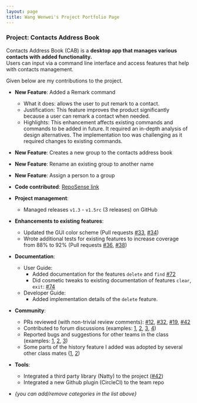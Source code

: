 ```yaml
---
layout: page
title: Wang Wenwei's Project Portfolio Page
---
```


### Project: Contacts Address Book

Contacts Address Book (CAB) is a **desktop app that manages various contacts with added functionality.**  
Users can input via a command line interface and access features that help with contacts management.

Given below are my contributions to the project.

* **New Feature**: Added a Remark command
  * What it does: allows the user to put remark to a contact.
  * Justification: This feature improves the product significantly because a user can remark a contact when needed.
  * Highlights: This enhancement affects existing commands and commands to be added in future. It required an in-depth analysis of design alternatives. The implementation too was challenging as it required changes to existing commands.
 
* **New Feature**: Creates a new group to the contacts address book

* **New Feature**: Rename an existing group to another name

* **New Feature**: Assign a person to a group 

* **Code contributed**: [RepoSense link]()

* **Project management**:
  * Managed releases `v1.3` - `v1.5rc` (3 releases) on GitHub

* **Enhancements to existing features**:
  * Updated the GUI color scheme (Pull requests [\#33](), [\#34]())
  * Wrote additional tests for existing features to increase coverage from 88% to 92% (Pull requests [\#36](), [\#38]())

* **Documentation**:
  * User Guide:
    * Added documentation for the features `delete` and `find` [\#72]()
    * Did cosmetic tweaks to existing documentation of features `clear`, `exit`: [\#74]()
  * Developer Guide:
    * Added implementation details of the `delete` feature.

* **Community**:
  * PRs reviewed (with non-trivial review comments): [\#12](), [\#32](), [\#19](), [\#42]()
  * Contributed to forum discussions (examples: [1](), [2](), [3](), [4]())
  * Reported bugs and suggestions for other teams in the class (examples: [1](), [2](), [3]())
  * Some parts of the history feature I added was adopted by several other class mates ([1](), [2]())

* **Tools**:
  * Integrated a third party library (Natty) to the project ([\#42]())
  * Integrated a new Github plugin (CircleCI) to the team repo

* _{you can add/remove categories in the list above}_
